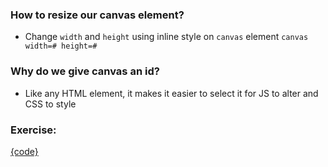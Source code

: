 ### How to resize our canvas element?
- Change `width` and `height` using inline style on `canvas` element
`canvas width=# height=#`

### Why do we give canvas an id?
- Like any HTML element, it makes it easier to select it for JS to alter and CSS to style

### Exercise: 

[{code}](https://gist.github.com/keyy123/a0414e475aa1896089d8cb036ed6b9d7)
